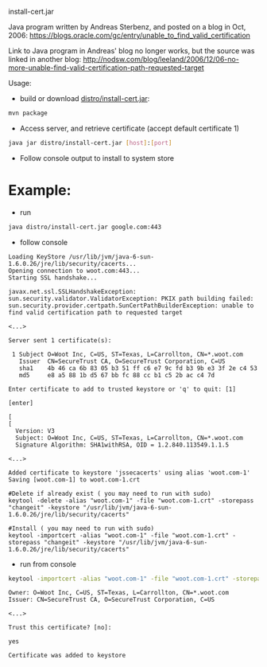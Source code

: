 install-cert.jar

Java program written by Andreas Sterbenz, and posted on a blog in Oct, 2006:
https://blogs.oracle.com/gc/entry/unable_to_find_valid_certification

Link to Java program in Andreas' blog no longer works, but the source was linked in another blog:
http://nodsw.com/blog/leeland/2006/12/06-no-more-unable-find-valid-certification-path-requested-target

Usage:
* build or download [distro/install-cert.jar](https://github.com/chaudhryfaisal/InstallCert/blob/master/distro/install-cert.jar?raw=true):

```bash
mvn package
```

* Access server, and retrieve certificate (accept default certificate 1)

```bash
java jar distro/install-cert.jar [host]:[port]
```

* Follow console output to install to system store

# Example:

* run
```bash
java distro/install-cert.jar google.com:443
```

* follow console
```text
Loading KeyStore /usr/lib/jvm/java-6-sun-1.6.0.26/jre/lib/security/cacerts...
Opening connection to woot.com:443...
Starting SSL handshake...

javax.net.ssl.SSLHandshakeException: sun.security.validator.ValidatorException: PKIX path building failed: sun.security.provider.certpath.SunCertPathBuilderException: unable to find valid certification path to requested target

<...>

Server sent 1 certificate(s):

 1 Subject O=Woot Inc, C=US, ST=Texas, L=Carrollton, CN=*.woot.com
   Issuer  CN=SecureTrust CA, O=SecureTrust Corporation, C=US
   sha1    4b 46 ca 6b 83 05 b3 51 ff c6 e7 9c fd b3 9b e3 3f 2e c4 53 
   md5     e8 a5 88 1b d5 67 bb fc 88 cc b1 c5 2b ac c4 7d 

Enter certificate to add to trusted keystore or 'q' to quit: [1]

[enter]

[
[
  Version: V3
  Subject: O=Woot Inc, C=US, ST=Texas, L=Carrollton, CN=*.woot.com
  Signature Algorithm: SHA1withRSA, OID = 1.2.840.113549.1.1.5

<...>

Added certificate to keystore 'jssecacerts' using alias 'woot.com-1'
Saving [woot.com-1] to woot.com-1.crt

#Delete if already exist ( you may need to run with sudo)
keytool -delete -alias "woot.com-1" -file "woot.com-1.crt" -storepass "changeit" -keystore "/usr/lib/jvm/java-6-sun-1.6.0.26/jre/lib/security/cacerts"

#Install ( you may need to run with sudo)
keytool -importcert -alias "woot.com-1" -file "woot.com-1.crt" -storepass "changeit" -keystore "/usr/lib/jvm/java-6-sun-1.6.0.26/jre/lib/security/cacerts"

```

* run from console
```bash
keytool -importcert -alias "woot.com-1" -file "woot.com-1.crt" -storepass "changeit" -keystore "/usr/lib/jvm/java-6-sun-1.6.0.26/jre/lib/security/cacerts"
```

```text
Owner: O=Woot Inc, C=US, ST=Texas, L=Carrollton, CN=*.woot.com
Issuer: CN=SecureTrust CA, O=SecureTrust Corporation, C=US

<...>

Trust this certificate? [no]:

yes

Certificate was added to keystore

```